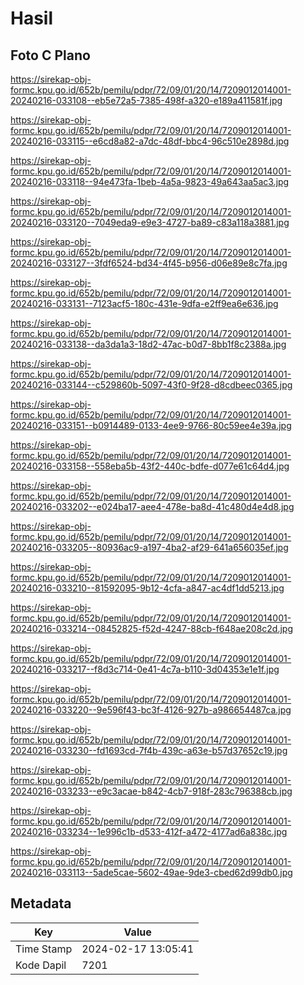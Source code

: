 # Hasil

## Foto C Plano

https://sirekap-obj-formc.kpu.go.id/652b/pemilu/pdpr/72/09/01/20/14/7209012014001-20240216-033108--eb5e72a5-7385-498f-a320-e189a411581f.jpg

https://sirekap-obj-formc.kpu.go.id/652b/pemilu/pdpr/72/09/01/20/14/7209012014001-20240216-033115--e6cd8a82-a7dc-48df-bbc4-96c510e2898d.jpg

https://sirekap-obj-formc.kpu.go.id/652b/pemilu/pdpr/72/09/01/20/14/7209012014001-20240216-033118--94e473fa-1beb-4a5a-9823-49a643aa5ac3.jpg

https://sirekap-obj-formc.kpu.go.id/652b/pemilu/pdpr/72/09/01/20/14/7209012014001-20240216-033120--7049eda9-e9e3-4727-ba89-c83a118a3881.jpg

https://sirekap-obj-formc.kpu.go.id/652b/pemilu/pdpr/72/09/01/20/14/7209012014001-20240216-033127--3fdf6524-bd34-4f45-b956-d06e89e8c7fa.jpg

https://sirekap-obj-formc.kpu.go.id/652b/pemilu/pdpr/72/09/01/20/14/7209012014001-20240216-033131--7123acf5-180c-431e-9dfa-e2ff9ea6e636.jpg

https://sirekap-obj-formc.kpu.go.id/652b/pemilu/pdpr/72/09/01/20/14/7209012014001-20240216-033138--da3da1a3-18d2-47ac-b0d7-8bb1f8c2388a.jpg

https://sirekap-obj-formc.kpu.go.id/652b/pemilu/pdpr/72/09/01/20/14/7209012014001-20240216-033144--c529860b-5097-43f0-9f28-d8cdbeec0365.jpg

https://sirekap-obj-formc.kpu.go.id/652b/pemilu/pdpr/72/09/01/20/14/7209012014001-20240216-033151--b0914489-0133-4ee9-9766-80c59ee4e39a.jpg

https://sirekap-obj-formc.kpu.go.id/652b/pemilu/pdpr/72/09/01/20/14/7209012014001-20240216-033158--558eba5b-43f2-440c-bdfe-d077e61c64d4.jpg

https://sirekap-obj-formc.kpu.go.id/652b/pemilu/pdpr/72/09/01/20/14/7209012014001-20240216-033202--e024ba17-aee4-478e-ba8d-41c480d4e4d8.jpg

https://sirekap-obj-formc.kpu.go.id/652b/pemilu/pdpr/72/09/01/20/14/7209012014001-20240216-033205--80936ac9-a197-4ba2-af29-641a656035ef.jpg

https://sirekap-obj-formc.kpu.go.id/652b/pemilu/pdpr/72/09/01/20/14/7209012014001-20240216-033210--81592095-9b12-4cfa-a847-ac4df1dd5213.jpg

https://sirekap-obj-formc.kpu.go.id/652b/pemilu/pdpr/72/09/01/20/14/7209012014001-20240216-033214--08452825-f52d-4247-88cb-f648ae208c2d.jpg

https://sirekap-obj-formc.kpu.go.id/652b/pemilu/pdpr/72/09/01/20/14/7209012014001-20240216-033217--f8d3c714-0e41-4c7a-b110-3d04353e1e1f.jpg

https://sirekap-obj-formc.kpu.go.id/652b/pemilu/pdpr/72/09/01/20/14/7209012014001-20240216-033220--9e596f43-bc3f-4126-927b-a986654487ca.jpg

https://sirekap-obj-formc.kpu.go.id/652b/pemilu/pdpr/72/09/01/20/14/7209012014001-20240216-033230--fd1693cd-7f4b-439c-a63e-b57d37652c19.jpg

https://sirekap-obj-formc.kpu.go.id/652b/pemilu/pdpr/72/09/01/20/14/7209012014001-20240216-033233--e9c3acae-b842-4cb7-918f-283c796388cb.jpg

https://sirekap-obj-formc.kpu.go.id/652b/pemilu/pdpr/72/09/01/20/14/7209012014001-20240216-033234--1e996c1b-d533-412f-a472-4177ad6a838c.jpg

https://sirekap-obj-formc.kpu.go.id/652b/pemilu/pdpr/72/09/01/20/14/7209012014001-20240216-033113--5ade5cae-5602-49ae-9de3-cbed62d99db0.jpg


## Metadata

| Key        | Value               |
| ---------- | ------------------- |
| Time Stamp | 2024-02-17 13:05:41 |
| Kode Dapil | 7201                |



